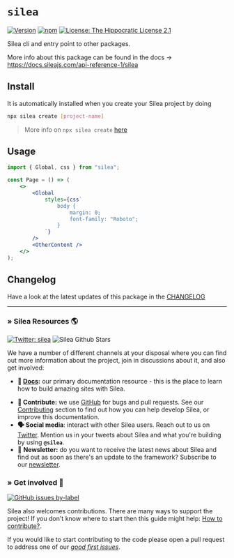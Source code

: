 # `silea`

[![Version](https://img.shields.io/npm/v/silea.svg)](https://www.npmjs.com/package/silea) [![npm](https://img.shields.io/npm/dw/silea)](https://www.npmjs.com/package/silea) [![License: The Hippocratic License 2.1](https://img.shields.io/badge/license-The%20Hippocratic%20License%202.1-%23000)](https://github.com/SileaJS/silea/blob/master/LICENSE)

Silea cli and entry point to other packages.

More info about this package can be found in the docs → https://docs.sileajs.com/api-reference-1/silea

## Install

It is automatically installed when you create your Silea project by doing

```sh
npx silea create [project-name]
```

> More info on `npx silea create` [here](https://docs.sileajs.com/silea-cli/create)

## Usage

```jsx
import { Global, css } from "silea";

const Page = () => (
	<>
		<Global
			styles={css`
				body {
					margin: 0;
					font-family: "Roboto";
				}
			`}
		/>
		<OtherContent />
	</>
);
```

## Changelog

Have a look at the latest updates of this package in the [CHANGELOG](https://github.com/SileaJS/silea/blob/dev/packages//CHANGELOG.md)

---

### » Silea Resources 🌎

[![Twitter: silea](https://img.shields.io/twitter/follow/silea.svg?style=social)](https://twitter.com/silea) ![Silea Github Stars](https://img.shields.io/github/stars/sileajs/silea?style=social)

We have a number of different channels at your disposal where you can find out more information about the project, join in discussions about it, and also get involved:

-   **📖 [Docs](https://docs.sileajs.com/):** our primary documentation resource - this is the place to learn how to build amazing sites with Silea.

*   **🐞 Contribute:** we use [GitHub](https://github.com/SileaJS/silea) for bugs and pull requests. See our [Contributing](../contributing/) section to find out how you can help develop Silea, or improve this documentation.
*   **🗣 Social media**: interact with other Silea users. Reach out to us on [Twitter](https://twitter.com/silea). Mention us in your tweets about Silea and what you're building by using **`@silea`**.
*   💌 **Newsletter:** do you want to receive the latest news about Silea and find out as soon as there's an update to the framework? Subscribe to our [newsletter](https://sileajs.com/#newsletter).

### » Get involved 🤗

[![GitHub issues by-label](https://img.shields.io/github/issues/sileajs/silea/good%20first%20issue)](https://github.com/SileaJS/silea/issues?q=is%3Aissue+is%3Aopen+label%3A%22good+first+issue%22)

Silea also welcomes contributions. There are many ways to support the project! If you don't know where to start then this guide might help: [How to contribute?](https://docs.sileajs.com/contributing/how-to-contribute).

If you would like to start contributing to the code please open a pull request to address one of our [_good first issues_](https://github.com/SileaJS/silea/issues?q=is%3Aissue+is%3Aopen+label%3A%22good+first+issue%22).
